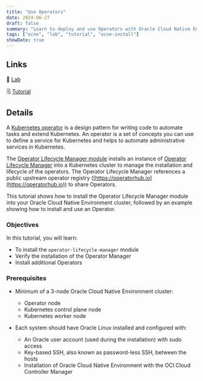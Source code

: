 ```yaml
---
title: "Use Operators"
date: 2024-06-27
draft: false
summary: "Learn to deploy and use Operators with Oracle Cloud Native Environment."
tags: ["ocne", "lab", "tutorial", "ocne-install"]
showDate: true
---
```


## Links

:crescent_moon: [Lab](https://luna.oracle.com/lab/6f5e5b2e-f478-4a0f-8671-98d78a34aaf6)

:spiral_notepad: [Tutorial](https://docs.oracle.com/en/learn/ocne-operator)

## Details

A [Kubernetes operator](https://kubernetes.io/docs/concepts/extend-kubernetes/operator/) is a design pattern for writing code to automate tasks and extend Kubernetes. An operator is a set of concepts you can use to define a service for Kubernetes and helps to automate administrative services in Kubernetes.

The [Operator Lifecycle Manager module](https://docs.oracle.com/en/operating-systems/olcne/1.9/olm/) installs an instance of [Operator Lifecycle Manager](https://olm.operatorframework.io/) into a Kubernetes cluster to manage the installation and lifecycle of the operators. The Operator Lifecycle Manager references a public upstream operator registry ([https://operatorhub.io](https://operatorhub.io)) to share Operators. 

This tutorial shows how to install the Operator Lifecycle Manager module into your Oracle Cloud Native Environment cluster, followed by an example showing how to install and use an Operator.

### Objectives

In this tutorial, you will learn:

   - To install the `operator-lifecycle-manager` module
   - Verify the installation of the Operator Manager 
   - Install additional Operators

### Prerequisites

- Minimum of a 3-node Oracle Cloud Native Environment cluster:

   - Operator node
   - Kubernetes control plane node
   - Kubernetes worker node

- Each system should have Oracle Linux installed and configured with:

   - An Oracle user account (used during the installation) with sudo access
   - Key-based SSH, also known as password-less SSH, between the hosts
   - Installation of Oracle Cloud Native Environment with the OCI Cloud Controller Manager
